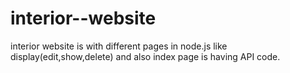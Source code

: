 # interior--website
interior website is with different pages in node.js  like display(edit,show,delete) and also index page is having API code.
